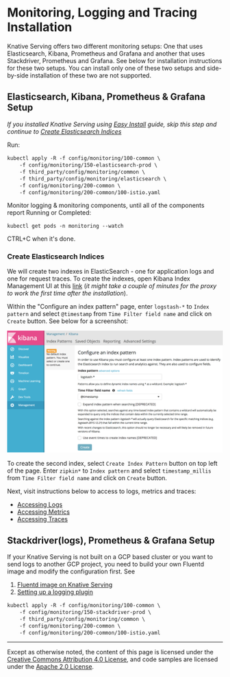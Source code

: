 # Monitoring, Logging and Tracing Installation

Knative Serving offers two different monitoring setups:
One that uses Elasticsearch, Kibana, Prometheus and Grafana and
another that uses Stackdriver, Prometheus and Grafana. See below
for installation instructions for these two setups. You can install
only one of these two setups and side-by-side installation of these two are not supported.

## Elasticsearch, Kibana, Prometheus & Grafana Setup

*If you installed Knative Serving using [Easy Install](../install/README.md#Installing-Knative) guide,
skip this step and continue to [Create Elasticsearch Indices](#Create-Elasticsearch-Indices)*


Run:

```shell
kubectl apply -R -f config/monitoring/100-common \
    -f config/monitoring/150-elasticsearch-prod \
    -f third_party/config/monitoring/common \
    -f third_party/config/monitoring/elasticsearch \
    -f config/monitoring/200-common \
    -f config/monitoring/200-common/100-istio.yaml
```

Monitor logging & monitoring components, until all of the components report Running or Completed:

```shell
kubectl get pods -n monitoring --watch
```

CTRL+C when it's done.

### Create Elasticsearch Indices
We will create two indexes in ElasticSearch - one for application logs and one for request traces.
To create the indexes, open Kibana Index Management UI at this [link](http://localhost:8001/api/v1/namespaces/monitoring/services/kibana-logging/proxy/app/kibana#/management/kibana/index)
(*it might take a couple of minutes for the proxy to work the first time after the installation*).

Within the "Configure an index pattern" page, enter `logstash-*` to `Index pattern` and select `@timestamp`
from `Time Filter field name` and click on `Create` button. See below for a screenshot:

![Create logstash-* index](images/kibana-landing-page-configure-index.png)

To create the second index, select `Create Index Pattern` button on top left of the page.
Enter `zipkin*` to `Index pattern` and select `timestamp_millis` from `Time Filter field name`
and click on `Create` button.

Next, visit instructions below to access to logs, metrics and traces:

* [Accessing Logs](./accessing-logs.md)
* [Accessing Metrics](./accessing-metrics.md)
* [Accessing Traces](./accessing-traces.md)

## Stackdriver(logs), Prometheus & Grafana Setup

If your Knative Serving is not built on a GCP based cluster or you want to send logs to
another GCP project, you need to build your own Fluentd image and modify the
configuration first. See

1. [Fluentd image on Knative Serving](fluentd/README.md)
2. [Setting up a logging plugin](setting-up-a-logging-plugin.md)

```shell
kubectl apply -R -f config/monitoring/100-common \
    -f config/monitoring/150-stackdriver-prod \
    -f third_party/config/monitoring/common \
    -f config/monitoring/200-common \
    -f config/monitoring/200-common/100-istio.yaml
```

---

Except as otherwise noted, the content of this page is licensed under the
[Creative Commons Attribution 4.0 License](https://creativecommons.org/licenses/by/4.0/),
and code samples are licensed under the
[Apache 2.0 License](https://www.apache.org/licenses/LICENSE-2.0).
